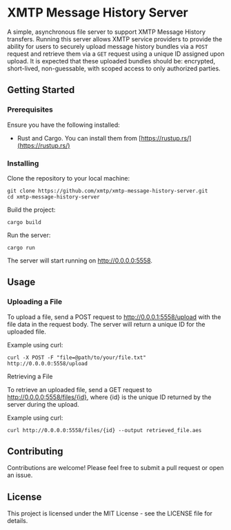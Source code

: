 # XMTP Message History Server

A simple, asynchronous file server to support XMTP Message History transfers. Running this server allows XMTP service providers to provide the ability for users to securely upload message history bundles via a `POST` request and retrieve them via a `GET` request using a unique ID assigned upon upload.   It is expected that these uploaded bundles should be: encrypted, short-lived, non-guessable, with scoped access to only authorized parties.

## Getting Started

### Prerequisites

Ensure you have the following installed:

- Rust and Cargo. You can install them from [https://rustup.rs/](https://rustup.rs/)

### Installing

Clone the repository to your local machine:

    git clone https://github.com/xmtp/xmtp-message-history-server.git
    cd xmtp-message-history-server

Build the project:

    cargo build

Run the server:

    cargo run

The server will start running on http://0.0.0.0:5558.

## Usage

### Uploading a File

To upload a file, send a POST request to http://0.0.0.1:5558/upload with the file data in the request body. The server will return a unique ID for the uploaded file.

Example using curl:

    curl -X POST -F "file=@path/to/your/file.txt" http://0.0.0.0:5558/upload

Retrieving a File

To retrieve an uploaded file, send a GET request to http://0.0.0.0:5558/files/{id}, where {id} is the unique ID returned by the server during the upload.

Example using curl:

    curl http://0.0.0.0:5558/files/{id} --output retrieved_file.aes

## Contributing

Contributions are welcome! Please feel free to submit a pull request or open an issue.

## License

This project is licensed under the MIT License - see the LICENSE file for details.
